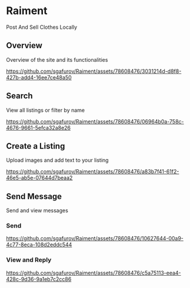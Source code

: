 # Raiment

Post And Sell Clothes Locally

## Overview

Overview of the site and its functionalities

https://github.com/sgafurov/Raiment/assets/78608476/3031214d-d8f8-427b-add4-16ee7ce48a50

## Search

View all listings or filter by name

https://github.com/sgafurov/Raiment/assets/78608476/06964b0a-758c-4676-9661-5efca32a8e26

## Create a Listing

Upload images and add text to your listing

https://github.com/sgafurov/Raiment/assets/78608476/a83b7f41-61f2-46e5-ab5e-07644d7beaa2

## Send Message

Send and view messages

### Send
https://github.com/sgafurov/Raiment/assets/78608476/10627644-00a9-4c77-8eca-108d2eddc544

### View and Reply
https://github.com/sgafurov/Raiment/assets/78608476/c5a75113-eea4-428c-9d36-9a1eb7c2cc86


